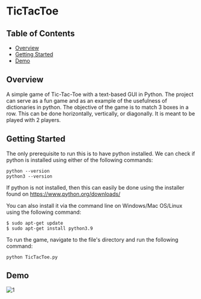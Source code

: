 # TicTacToe
## Table of Contents
* [Overview](#Overview)
* [Getting Started](#getting-started)
* [Demo](#demo)

## Overview
A simple game of Tic-Tac-Toe with a text-based GUI in Python. The project can serve as a fun game and as an example of the usefulness of dictionaries in python. The objective of the game is to match 3 boxes in a row. This can be done horizontally, vertically, or diagonally. 
It is meant to be played with 2 players.

## Getting Started
The only prerequisite to run this is to have python installed. We can check if python is installed using either of the following commands:
```
python --version
python3 --version
```
If python is not installed, then this can easily be done using the installer found on https://www.python.org/downloads/

You can also install it via the command line on Windows/Mac OS/Linux using the following command:

```
$ sudo apt-get update
$ sudo apt-get install python3.9
```
To run the game, navigate to the file's directory and run the following command:
```
python TicTacToe.py
```
## Demo
![1](https://user-images.githubusercontent.com/54548478/123847376-620e5800-d8cb-11eb-9d48-413f72f4c8ea.PNG)

